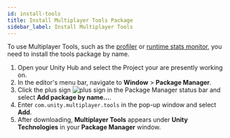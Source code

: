 ```yaml
---
id: install-tools
title: Install Multiplayer Tools Package
sidebar_label: Install Multiplayer Tools
---
```


To use Multiplayer Tools, such as the [profiler](profiler.md) or [runtime stats monitor](runtime-stats-monitor.md), you need to install the tools package by name.

1. Open your Unity Hub and select the Project your are presently working on.
2. In the editor's menu bar, navigate to **Window** > **Package Manager**.
3. Click the plus sign ![plus sign](/img/add.png) in the Package Manager status bar and select **Add package by name...**.
4. Enter `com.unity.multiplayer.tools` in the pop-up window and select **Add**.
5. After downloading, **Multiplayer Tools** appears under **Unity Technologies** in your **Package Manager** window.